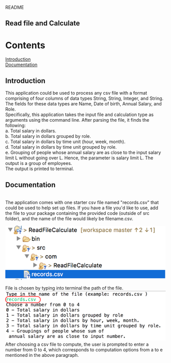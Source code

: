 README
## Read file and Calculate


# Contents</br>
[Introduction](#introduction) </br>
[Documentation](#documentation) </br>

## Introduction <a id="introduction"></a>
This application could be used to process any csv file with a format comprising of four columns of data types String, String, Integer, and String. The fields for these data types are Name, Date of birth, Annual Salary, and Role. </br>
Specifically, this application takes the input file and calculation type as arguments using the command line. After parsing the file, it finds the following:</br>
a. Total salary in dollars. </br>
b. Total salary in dollars grouped by role. </br>
c. Total salary in dollars by time unit (hour, week, month). </br>
d. Total salary in dollars by time unit grouped by role. </br>
e. Grouping of people whose annual salary are as close to the input salary limit L without going over L. Hence, the parameter is salary limit L. The output is a group of employees.</br>
The output is printed to terminal.</br>

## Documentation <a id="documentation"></a>
</br>
The application comes with one starter csv file named "records.csv" that could be used to help set up files. If you have a file you'd like to use, add the file to your package containing the provided code (outside of src folder), and the name of the file would likely be filename.csv.
</br>

![alt text|100X50](https://github.com/anv2/ReadFileCalculate/blob/master/ReadFileCalculate/ImagesReadFileCalculate/fileLocation.png)
</br>

File is chosen by typing into terminal the path of the file.
</br>
![alt text|100X50](https://github.com/anv2/ReadFileCalculate/blob/master/ReadFileCalculate/ImagesReadFileCalculate/path.png)
</br>
After choosing a csv file to compute, the user is prompted to enter a number from 0 to 4, which corresponds to computation options from a to e mentioned in the above paragraph. </br>

